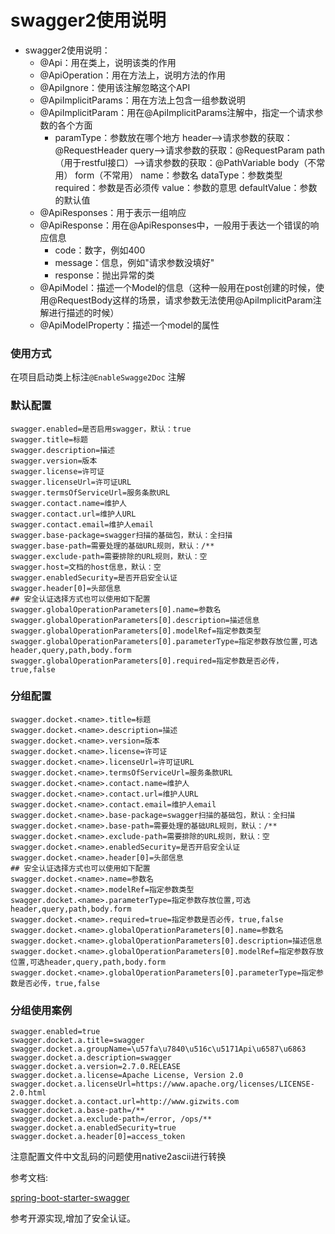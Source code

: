  
 swagger2使用说明
 =============================
 
 
 - swagger2使用说明：
    - @Api：用在类上，说明该类的作用
    - @ApiOperation：用在方法上，说明方法的作用
    - @ApiIgnore：使用该注解忽略这个API
    - @ApiImplicitParams：用在方法上包含一组参数说明
    - @ApiImplicitParam：用在@ApiImplicitParams注解中，指定一个请求参数的各个方面
      - paramType：参数放在哪个地方
        header-->请求参数的获取：@RequestHeader
        query-->请求参数的获取：@RequestParam
        path（用于restful接口）-->请求参数的获取：@PathVariable
        body（不常用）
        form（不常用）
        name：参数名
        dataType：参数类型
        required：参数是否必须传
        value：参数的意思
        defaultValue：参数的默认值
    - @ApiResponses：用于表示一组响应
    - @ApiResponse：用在@ApiResponses中，一般用于表达一个错误的响应信息
      - code：数字，例如400
      - message：信息，例如"请求参数没填好"
      - response：抛出异常的类
    - @ApiModel：描述一个Model的信息（这种一般用在post创建的时候，使用@RequestBody这样的场景，请求参数无法使用@ApiImplicitParam注解进行描述的时候）
    - @ApiModelProperty：描述一个model的属性
    
  
  
  ### 使用方式
  
  在项目启动类上标注`@EnableSwagge2Doc` 注解
  
  
  ### 默认配置
   
   ```
   swagger.enabled=是否启用swagger，默认：true
   swagger.title=标题
   swagger.description=描述
   swagger.version=版本
   swagger.license=许可证
   swagger.licenseUrl=许可证URL
   swagger.termsOfServiceUrl=服务条款URL
   swagger.contact.name=维护人
   swagger.contact.url=维护人URL
   swagger.contact.email=维护人email
   swagger.base-package=swagger扫描的基础包，默认：全扫描
   swagger.base-path=需要处理的基础URL规则，默认：/**
   swagger.exclude-path=需要排除的URL规则，默认：空
   swagger.host=文档的host信息，默认：空
   swagger.enabledSecurity=是否开启安全认证
   swagger.header[0]=头部信息
   ## 安全认证选择方式也可以使用如下配置
   swagger.globalOperationParameters[0].name=参数名
   swagger.globalOperationParameters[0].description=描述信息
   swagger.globalOperationParameters[0].modelRef=指定参数类型
   swagger.globalOperationParameters[0].parameterType=指定参数存放位置,可选header,query,path,body.form
   swagger.globalOperationParameters[0].required=指定参数是否必传，true,false
   
   ```
   
   
  ### 分组配置
  
   ```
   swagger.docket.<name>.title=标题
   swagger.docket.<name>.description=描述
   swagger.docket.<name>.version=版本
   swagger.docket.<name>.license=许可证
   swagger.docket.<name>.licenseUrl=许可证URL
   swagger.docket.<name>.termsOfServiceUrl=服务条款URL
   swagger.docket.<name>.contact.name=维护人
   swagger.docket.<name>.contact.url=维护人URL
   swagger.docket.<name>.contact.email=维护人email
   swagger.docket.<name>.base-package=swagger扫描的基础包，默认：全扫描
   swagger.docket.<name>.base-path=需要处理的基础URL规则，默认：/**
   swagger.docket.<name>.exclude-path=需要排除的URL规则，默认：空
   swagger.docket.<name>.enabledSecurity=是否开启安全认证
   swagger.docket.<name>.header[0]=头部信息
   ## 安全认证选择方式也可以使用如下配置
   swagger.docket.<name>.name=参数名
   swagger.docket.<name>.modelRef=指定参数类型
   swagger.docket.<name>.parameterType=指定参数存放位置,可选header,query,path,body.form
   swagger.docket.<name>.required=true=指定参数是否必传，true,false
   swagger.docket.<name>.globalOperationParameters[0].name=参数名
   swagger.docket.<name>.globalOperationParameters[0].description=描述信息
   swagger.docket.<name>.globalOperationParameters[0].modelRef=指定参数存放位置,可选header,query,path,body.form
   swagger.docket.<name>.globalOperationParameters[0].parameterType=指定参数是否必传，true,false
   
   ```
   
   ### 分组使用案例
   
   ```
   swagger.enabled=true
   swagger.docket.a.title=swagger
   swagger.docket.a.groupName=\u57fa\u7840\u516c\u5171Api\u6587\u6863
   swagger.docket.a.description=swagger
   swagger.docket.a.version=2.7.0.RELEASE
   swagger.docket.a.license=Apache License, Version 2.0
   swagger.docket.a.licenseUrl=https://www.apache.org/licenses/LICENSE-2.0.html
   swagger.docket.a.contact.url=http://www.gizwits.com
   swagger.docket.a.base-path=/**
   swagger.docket.a.exclude-path=/error, /ops/**
   swagger.docket.a.enabledSecurity=true
   swagger.docket.a.header[0]=access_token
   
  ```
  
  
   
   
   注意配置文件中文乱码的问题使用native2ascii进行转换
   
   参考文档:
  
   [spring-boot-starter-swagger](https://github.com/SpringForAll/spring-boot-starter-swagger)
   
   
   
   参考开源实现,增加了安全认证。